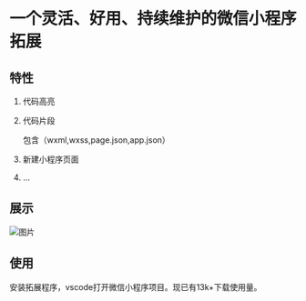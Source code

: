 # 一个灵活、好用、持续维护的微信小程序拓展 


## 特性

1. 代码高亮

2. 代码片段

    包含（wxml,wxss,page.json,app.json）

3. 新建小程序页面

4. ...


## 展示
![图片](https://cdn.74b.cc/images/1.gif)


## 使用

安装拓展程序，vscode打开微信小程序项目。现已有13k+下载使用量。
